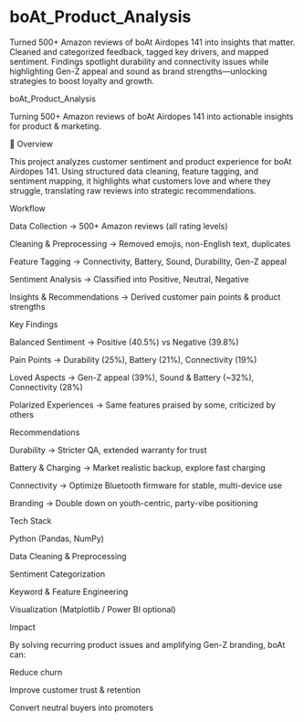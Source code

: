# boAt_Product_Analysis
Turned 500+ Amazon reviews of boAt Airdopes 141 into insights that matter. Cleaned and categorized feedback, tagged key drivers, and mapped sentiment. Findings spotlight durability and connectivity issues while highlighting Gen-Z appeal and sound as brand strengths—unlocking strategies to boost loyalty and growth.

boAt_Product_Analysis

Turning 500+ Amazon reviews of boAt Airdopes 141 into actionable insights for product & marketing.

📌 Overview

This project analyzes customer sentiment and product experience for boAt Airdopes 141. Using structured data cleaning, feature tagging, and sentiment mapping, it highlights what customers love and where they struggle, translating raw reviews into strategic recommendations.

Workflow

Data Collection → 500+ Amazon reviews (all rating levels)

Cleaning & Preprocessing → Removed emojis, non-English text, duplicates

Feature Tagging → Connectivity, Battery, Sound, Durability, Gen-Z appeal

Sentiment Analysis → Classified into Positive, Neutral, Negative

Insights & Recommendations → Derived customer pain points & product strengths

Key Findings

Balanced Sentiment → Positive (40.5%) vs Negative (39.8%)

Pain Points → Durability (25%), Battery (21%), Connectivity (19%)

Loved Aspects → Gen-Z appeal (39%), Sound & Battery (~32%), Connectivity (28%)

Polarized Experiences → Same features praised by some, criticized by others

Recommendations

Durability → Stricter QA, extended warranty for trust

Battery & Charging → Market realistic backup, explore fast charging

Connectivity → Optimize Bluetooth firmware for stable, multi-device use

Branding → Double down on youth-centric, party-vibe positioning

Tech Stack

Python (Pandas, NumPy)

Data Cleaning & Preprocessing

Sentiment Categorization

Keyword & Feature Engineering

Visualization (Matplotlib / Power BI optional)

Impact

By solving recurring product issues and amplifying Gen-Z branding, boAt can:

Reduce churn

Improve customer trust & retention

Convert neutral buyers into promoters
